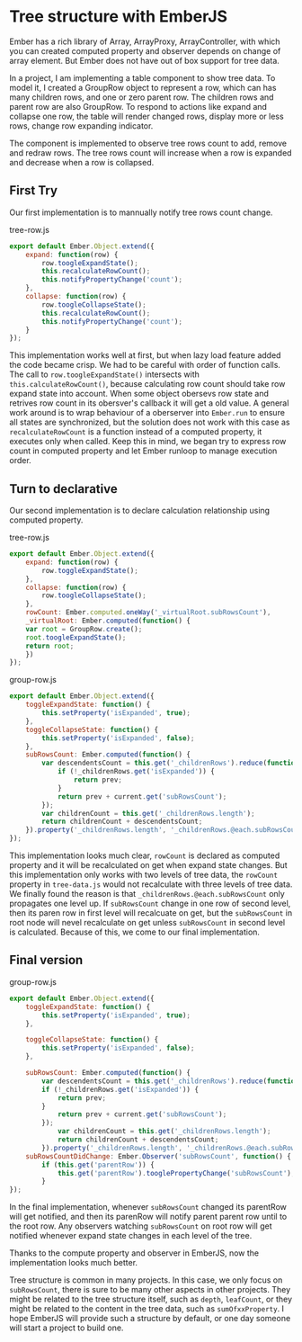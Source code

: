 # Tree structure with EmberJS
Ember has a rich library of Array, ArrayProxy, ArrayController, with which you can created computed property and observer depends on change of array element. But Ember does not have out of box support for tree data.

In a project, I am implementing a table component to show tree data. To model it, I created a GroupRow object to represent a row, which can has many children rows, and one or zero parent row. The children rows and parent row are also GroupRow. To respond to actions like expand and collapse one row, the table will render changed rows, display more or less rows, change row expanding indicator.

The component is implemented to observe tree rows count to add, remove and redraw rows. The tree rows count will increase when a row is expanded and decrease when a row is collapsed.

## First Try
Our first implementation is to mannually notify tree rows count change.

tree-row.js

```javascript
export default Ember.Object.extend({
    expand: function(row) {
        row.toogleExpandState();
        this.recalculateRowCount();
        this.notifyPropertyChange('count');
    },
    collapse: function(row) {
        row.toogleCollapseState();
        this.recalculateRowCount();
        this.notifyPropertyChange('count');
    }
});

```

This implementation works well at first, but when lazy load feature added the code became crisp. We had to be careful with order of function calls. The call to `row.toogleExpandState()` intersects with `this.calculateRowCount()`, because calculating row count should take row expand state into account. When some object obersevs row state and retrives row count in its obersver's callback it will get a old value. A general work around is to wrap behaviour of a oberserver into `Ember.run` to ensure all states are synchronized, but the solution does not work with this case as `recalculateRowCount` is a function instead of a computed property, it executes only when called. Keep this in mind, we began try to express row count in computed property and let Ember runloop to manage execution order.

## Turn to declarative
Our second implementation is to declare calculation relationship using computed property.

tree-row.js

```javascript
export default Ember.Object.extend({
    expand: function(row) {
        row.toggleExpandState();
    },
    collapse: function(row) {
        row.toogleCollapseState();
    },
    rowCount: Ember.computed.oneWay('_virtualRoot.subRowsCount'),
    _virtualRoot: Ember.computed(function() {
    var root = GroupRow.create();
    root.toogleExpandState();
    return root;
    })
});

```

group-row.js

```javascript
export default Ember.Object.extend({
    toggleExpandState: function() {
        this.setProperty('isExpanded', true);
    },
    toggleCollapseState: function() {
        this.setProperty('isExpanded', false);
    },
    subRowsCount: Ember.computed(function() {
        var descendentsCount = this.get('_childrenRows').reduce(function(prev, current) {
            if (!_childrenRows.get('isExpanded')) {
                return prev;
            }
            return prev + current.get('subRowsCount');
        });
        var childrenCount = this.get('_childrenRows.length');
        return childrenCount + descendentsCount;
    }).property('_childrenRows.length', '_childrenRows.@each.subRowsCount', '_childrenRows.@each.isExpanded')
});

```

This implementation looks much clear, `rowCount` is declared as computed property and it will be recalculated on get when expand state changes. But this implementation only works with two levels of tree data, the `rowCount` property in `tree-data.js` would not recalculate with three levels of tree data. We finally found the reason is that `_childrenRows.@each.subRowsCount` only propagates one level up. If `subRowsCount` change in one row of second level, then its paren row in first level will recalcuate on get, but the `subRowsCount` in root node will nevel recalculate on get unless `subRowsCount` in second level is calculated. Because of this, we come to our final implementation.

## Final version
group-row.js

```javascript
export default Ember.Object.extend({
    toggleExpandState: function() {
        this.setProperty('isExpanded', true);
    },

    toggleCollapseState: function() {
        this.setProperty('isExpanded', false);
    },

    subRowsCount: Ember.computed(function() {
        var descendentsCount = this.get('_childrenRows').reduce(function(prev, current) {
        if (!_childrenRows.get('isExpanded')) {
            return prev;
        }
            return prev + current.get('subRowsCount');
        });
            var childrenCount = this.get('_childrenRows.length');
            return childrenCount + descendentsCount;
        }).property('_childrenRows.length', '_childrenRows.@each.subRowsCount', '_childrenRows.@each.isExpanded'),
    subRowsCountDidChange: Ember.Observer('subRowsCount', function() {
        if (this.get('parentRow')) {
            this.get('parentRow').tooglePropertyChange('subRowsCount');
        }
});

```

In the final implementation, whenever `subRowsCount` changed its parentRow will get notified, and then its parenRow will notify parent parent row until to the root row. Any observers watching `subRowsCount` on root row will get notified whenever expand state changes in each level of the tree.

Thanks to the compute property and observer in EmberJS, now the implementation looks much better.

Tree structure is common in many projects. In this case, we only focus on `subRowsCount`, there is sure to be many other aspects in other projects. They might be related to the tree structure itself, such as `depth`, `leafCount`, or they might be related to the content in the tree data, such as `sumOfxxProperty`. I hope EmberJS will provide such a structure by default, or one day someone will start a project to build one.
